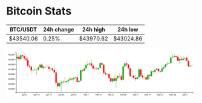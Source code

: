 # Bitcoin Stats

BTC/USDT|24h change|24h high|24h low|
|---|---|---|---|
|$43540.06|0.25%|$43970.62|$43024.86|

<img src="./chart.svg">
